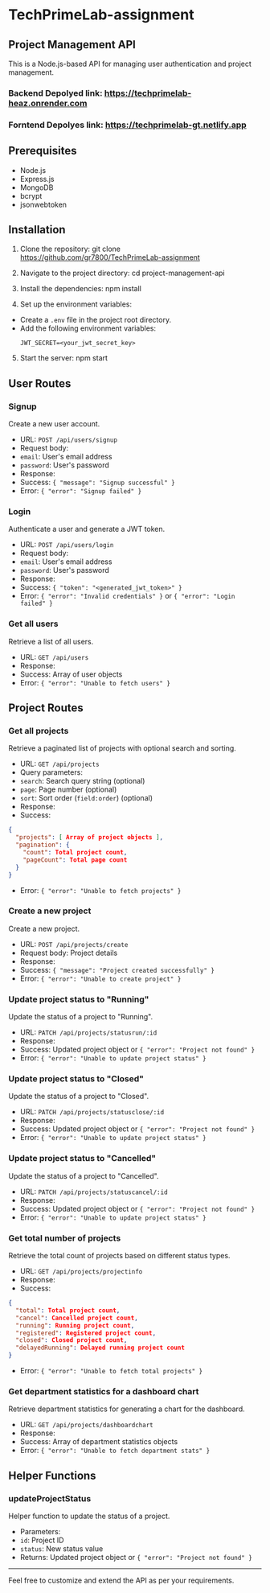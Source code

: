 # TechPrimeLab-assignment

## Project Management API

This is a Node.js-based API for managing user authentication and project management.

### Backend Depolyed link: <https://techprimelab-heaz.onrender.com>

### Forntend Depolyes link: <https://techprimelab-gt.netlify.app>

## Prerequisites

- Node.js
- Express.js
- MongoDB
- bcrypt
- jsonwebtoken

## Installation

1. Clone the repository: git clone <https://github.com/gr7800/TechPrimeLab-assignment>

2. Navigate to the project directory: cd project-management-api

3. Install the dependencies: npm install

4. Set up the environment variables:
- Create a `.env` file in the project root directory.
- Add the following environment variables:
  ```
  JWT_SECRET=<your_jwt_secret_key>
  ```

5. Start the server: npm start


## User Routes

### Signup

Create a new user account.

- URL: `POST /api/users/signup`
- Request body:
- `email`: User's email address
- `password`: User's password
- Response:
- Success: `{ "message": "Signup successful" }`
- Error: `{ "error": "Signup failed" }`

### Login

Authenticate a user and generate a JWT token.

- URL: `POST /api/users/login`
- Request body:
- `email`: User's email address
- `password`: User's password
- Response:
- Success: `{ "token": "<generated_jwt_token>" }`
- Error: `{ "error": "Invalid credentials" }` or `{ "error": "Login failed" }`

### Get all users

Retrieve a list of all users.

- URL: `GET /api/users`
- Response:
- Success: Array of user objects
- Error: `{ "error": "Unable to fetch users" }`

## Project Routes

### Get all projects

Retrieve a paginated list of projects with optional search and sorting.

- URL: `GET /api/projects`
- Query parameters:
- `search`: Search query string (optional)
- `page`: Page number (optional)
- `sort`: Sort order (`field:order`) (optional)
- Response:
- Success:
 ```json
 {
   "projects": [ Array of project objects ],
   "pagination": {
     "count": Total project count,
     "pageCount": Total page count
   }
 }
 ```
- Error: `{ "error": "Unable to fetch projects" }`

### Create a new project

Create a new project.

- URL: `POST /api/projects/create`
- Request body: Project details
- Response:
- Success: `{ "message": "Project created successfully" }`
- Error: `{ "error": "Unable to create project" }`

### Update project status to "Running"

Update the status of a project to "Running".

- URL: `PATCH /api/projects/statusrun/:id`
- Response:
- Success: Updated project object or `{ "error": "Project not found" }`
- Error: `{ "error": "Unable to update project status" }`

### Update project status to "Closed"

Update the status of a project to "Closed".

- URL: `PATCH /api/projects/statusclose/:id`
- Response:
- Success: Updated project object or `{ "error": "Project not found" }`
- Error: `{ "error": "Unable to update project status" }`

### Update project status to "Cancelled"

Update the status of a project to "Cancelled".

- URL: `PATCH /api/projects/statuscancel/:id`
- Response:
- Success: Updated project object or `{ "error": "Project not found" }`
- Error: `{ "error": "Unable to update project status" }`

### Get total number of projects

Retrieve the total count of projects based on different status types.

- URL: `GET /api/projects/projectinfo`
- Response:
- Success:
 ```json
 {
   "total": Total project count,
   "cancel": Cancelled project count,
   "running": Running project count,
   "registered": Registered project count,
   "closed": Closed project count,
   "delayedRunning": Delayed running project count
 }
 ```
- Error: `{ "error": "Unable to fetch total projects" }`

### Get department statistics for a dashboard chart

Retrieve department statistics for generating a chart for the dashboard.

- URL: `GET /api/projects/dashboardchart`
- Response:
- Success: Array of department statistics objects
- Error: `{ "error": "Unable to fetch department stats" }`

## Helper Functions

### updateProjectStatus

Helper function to update the status of a project.

- Parameters:
- `id`: Project ID
- `status`: New status value
- Returns: Updated project object or `{ "error": "Project not found" }`

---

Feel free to customize and extend the API as per your requirements.

